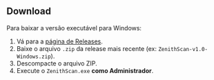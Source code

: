 ## Download

Para baixar a versão executável para Windows:
1. Vá para a [página de Releases](https://github.com/Silviop301/Vulnerabilities-Scan/releases/tag/v1.0.0).
2. Baixe o arquivo `.zip` da release mais recente (ex: `ZenithScan-v1.0-Windows.zip`).
3. Descompacte o arquivo ZIP.
4. Execute o `ZenithScan.exe` **como Administrador**.